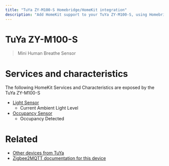 ```yaml
---
title: "TuYa ZY-M100-S Homebridge/HomeKit integration"
description: "Add HomeKit support to your TuYa ZY-M100-S, using Homebridge, Zigbee2MQTT and homebridge-z2m."
---
```

<!---
This file has been GENERATED using src/docgen/docgen.ts
DO NOT EDIT THIS FILE MANUALLY!
-->
# TuYa ZY-M100-S
> Mini Human Breathe Sensor


# Services and characteristics
The following HomeKit Services and Characteristics are exposed by
the TuYa ZY-M100-S

* [Light Sensor](../../sensors.md)
  * Current Ambient Light Level
* [Occupancy Sensor](../../sensors.md)
  * Occupancy Detected


# Related
* [Other devices from TuYa](../index.md#tuya)
* [Zigbee2MQTT documentation for this device](https://www.zigbee2mqtt.io/devices/ZY-M100-S.html)